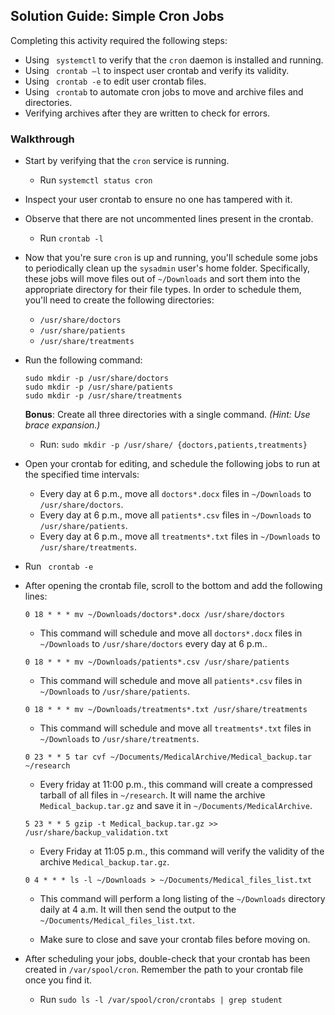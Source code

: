 ## Solution Guide: Simple Cron Jobs

Completing this activity required the following steps:

- Using ` systemctl` to verify that the `cron` daemon is installed and running.
- Using ` crontab –l` to inspect user crontab and verify its validity.
- Using ` crontab -e` to edit user crontab files.
- Using ` crontab` to automate cron jobs to move and archive files and directories.
- Verifying archives after they are written to check for errors.

### Walkthrough

- Start by verifying that the `cron` service is running.

    - Run `systemctl status cron`

- Inspect your user crontab to ensure no one has tampered with it. 

- Observe that there are not uncommented lines present in the crontab.

    - Run  `crontab -l`

- Now that you're sure `cron` is up and running, you'll schedule some jobs to periodically clean up the `sysadmin` user's home folder. Specifically, these jobs will move files out of `~/Downloads` and sort them into the appropriate directory for their file types. In order to schedule them, you'll need to create the following directories:

  - `/usr/share/doctors`
  - `/usr/share/patients`
  - `/usr/share/treatments`

- Run the following command:


    `sudo mkdir -p /usr/share/doctors`  
    `sudo mkdir -p /usr/share/patients`  
    `sudo mkdir -p /usr/share/treatments`


   **Bonus**: Create all three directories with a single command. _(Hint: Use brace expansion.)_

   - Run: `sudo mkdir -p /usr/share/ {doctors,patients,treatments}`

- Open your crontab for editing, and schedule the following jobs to run at the specified time intervals:

  - Every day at 6 p.m., move all `doctors*.docx` files in `~/Downloads` to `/usr/share/doctors`.
  - Every day at 6 p.m., move all `patients*.csv` files in `~/Downloads` to `/usr/share/patients`.
  - Every day at 6 p.m., move all `treatments*.txt` files in `~/Downloads` to `/usr/share/treatments`.

- Run ` crontab -e`

- After opening the crontab file, scroll to the bottom and add the following lines:

    `0 18 * * * mv ~/Downloads/doctors*.docx /usr/share/doctors`

    - This command will schedule and move all `doctors*.docx` files in `~/Downloads` to `/usr/share/doctors` every day at 6 p.m..

    `0 18 * * * mv ~/Downloads/patients*.csv /usr/share/patients`

    - This command will schedule and move all `patients*.csv` files in `~/Downloads` to `/usr/share/patients`.

    `0 18 * * * mv ~/Downloads/treatments*.txt /usr/share/treatments`

    - This command will schedule and move all `treatments*.txt` files in `~/Downloads` to `/usr/share/treatments`.

    `0 23 * * 5 tar cvf ~/Documents/MedicalArchive/Medical_backup.tar ~/research`

    - Every friday at 11:00 p.m., this command will create a compressed tarball of all files in `~/research`. It will name the archive `Medical_backup.tar.gz` and save it in `~/Documents/MedicalArchive`.

    `5 23 * * 5 gzip -t Medical_backup.tar.gz >> /usr/share/backup_validation.txt`

    - Every Friday at 11:05 p.m., this command will verify the validity of the archive `Medical_backup.tar.gz`. 

    `0 4 * * * ls -l ~/Downloads > ~/Documents/Medical_files_list.txt`

    - This command will perform a long listing of the `~/Downloads` directory daily at 4 a.m. It will then send the output to the `~/Documents/Medical_files_list.txt`.
    
    - Make sure to close and save your crontab files before moving on.

- After scheduling your jobs, double-check that your crontab has been created in `/var/spool/cron`. Remember the path to your crontab file once you find it.

    - Run  `sudo ls -l /var/spool/cron/crontabs | grep student`
